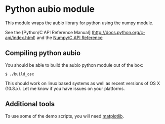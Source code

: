Python aubio module
===================

This module wraps the aubio library for python using the numpy module.

See the [Python/C API Reference
Manual] (http://docs.python.org/c-api/index.html) and the [Numpy/C API
Reference](http://docs.scipy.org/doc/numpy/reference/c-api.html)

Compiling python aubio
----------------------

You should be able to build the aubio python module out of the box:

    $ ./build_osx

This should work on linux based systems as well as recent versions of OS X
(10.8.x). Let me know if you have issues on your platforms.

Additional tools
----------------

To use some of the demo scripts, you will need
[matplotlib](http://matplotlib.org/).
